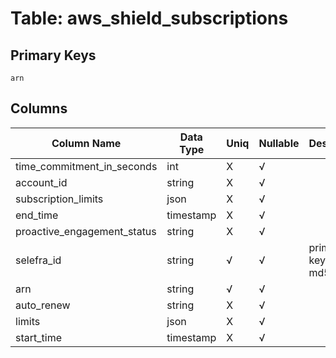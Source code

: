 # Table: aws_shield_subscriptions

## Primary Keys 

```
arn
```


## Columns 

|  Column Name   |  Data Type  | Uniq | Nullable | Description | 
|  ----  | ----  | ----  | ----  | ---- | 
| time_commitment_in_seconds | int | X | √ |  | 
| account_id | string | X | √ |  | 
| subscription_limits | json | X | √ |  | 
| end_time | timestamp | X | √ |  | 
| proactive_engagement_status | string | X | √ |  | 
| selefra_id | string | √ | √ | primary keys value md5 | 
| arn | string | √ | √ |  | 
| auto_renew | string | X | √ |  | 
| limits | json | X | √ |  | 
| start_time | timestamp | X | √ |  | 


